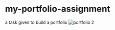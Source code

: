 # my-portfolio-assignment
a task given to build a portfolio
![portfolio 2](https://user-images.githubusercontent.com/100072899/159327567-42add594-2133-4384-bfb4-d07f831fc18a.png)
